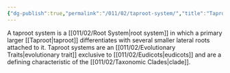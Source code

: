 ```yaml
---
{"dg-publish":true,"permalink":"/011/02/taproot-system/","title":"Taproot System","tags":["BIOL412"],"noteIcon":"1","created":"2024-09-26T13:45:04.134-07:00","updated":"2024-09-26T15:26:23.501-07:00"}
---
```


A taproot system is a [[011/02/Root System\|root system]] in which a primary larger [[Taproot\|taproot]] differentiates with several smaller lateral roots attached to it. Taproot systems are an [[011/02/Evolutionary Traits\|evolutionary trait]] exclusive to [[011/02/Eudicots\|eudicots]] and are a defining characteristic of the [[011/02/Taxonomic Clades\|clade]].